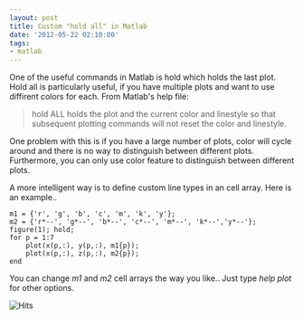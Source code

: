 ```yaml
---
layout: post
title: Custom "hold all" in Matlab
date: '2012-05-22 02:10:00'
tags:
- matlab
---
```


One of the useful commands in Matlab is hold which holds the last plot. Hold all is particularly useful, if you have multiple plots and want to use diffirent colors for each. From Matlab's help file:

> hold ALL holds the plot and the current color and linestyle so that subsequent plotting commands will not reset the color and linestyle.

One problem with this is if you have a large number of plots, color will cycle around and there is no way to distinguish between different plots. Furthermore, you can only use color feature to distinguish between different plots.

A more intelligent way is to define custom line types in an cell array. Here is an example..

    m1 = {'r', 'g', 'b', 'c', 'm', 'k', 'y'};
    m2 = {'r*--', 'g*--', 'b*--', 'c*--', 'm*--', 'k*--','y*--'};
    figure(1); hold;
    for p = 1:7
    	plot(x(p,:), y(p,:), m1{p});
    	plot(x(p,:), z(p,:), m2{p});
    end

You can change _m1_ and _m2_ cell arrays the way you like.. Just type _help plot_ for other options.

<img src="https://hitcounter.pythonanywhere.com/count/tag.svg" alt="Hits">
